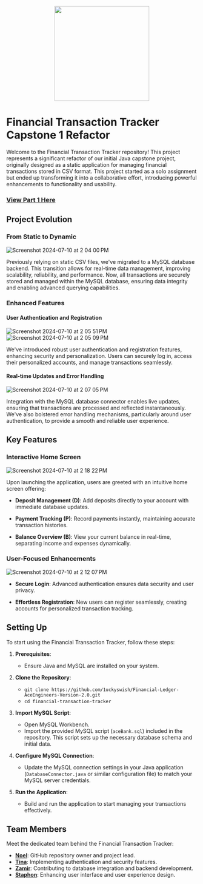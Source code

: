 <p align="center">
  <img src="https://www.pngall.com/wp-content/uploads/8/Coins-Piggy-Bank-PNG-Image.png" height="250">
</p>


# Financial Transaction Tracker Capstone 1 Refactor

Welcome to the Financial Transaction Tracker repository! This project represents a significant refactor of our initial Java capstone project, originally designed as a static application for managing financial transactions stored in CSV format. This project started as a solo assignment but ended up transforming it into a collaborative effort, introducing powerful enhancements to functionality and usability.
### [View Part 1 Here](https://github.com/1uckyswish/financial-ledger)
## Project Evolution

### From Static to Dynamic

![Screenshot 2024-07-10 at 2 04 00 PM](https://github.com/1uckyswish/Financial-Ledger-AceEngineers-Version-2.0/assets/107441301/9d98ff81-cb45-45d1-bb6b-8c33794a066e)

Previously relying on static CSV files, we've migrated to a MySQL database backend. This transition allows for real-time data management, improving scalability, reliability, and performance. Now, all transactions are securely stored and managed within the MySQL database, ensuring data integrity and enabling advanced querying capabilities.

### Enhanced Features

#### User Authentication and Registration

![Screenshot 2024-07-10 at 2 05 51 PM](https://github.com/1uckyswish/Financial-Ledger-AceEngineers-Version-2.0/assets/107441301/938612a5-bb72-4cc6-b7ea-013a615024e9)
![Screenshot 2024-07-10 at 2 05 09 PM](https://github.com/1uckyswish/Financial-Ledger-AceEngineers-Version-2.0/assets/107441301/26376c8a-9519-4e15-b5e6-1d018b3cf369)

We've introduced robust user authentication and registration features, enhancing security and personalization. Users can securely log in, access their personalized accounts, and manage transactions seamlessly.

#### Real-time Updates and Error Handling

![Screenshot 2024-07-10 at 2 07 05 PM](https://github.com/1uckyswish/Financial-Ledger-AceEngineers-Version-2.0/assets/107441301/d45e11cc-a864-443f-9fc7-6d3adb37b7be)

Integration with the MySQL database connector enables live updates, ensuring that transactions are processed and reflected instantaneously. We've also bolstered error handling mechanisms, particularly around user authentication, to provide a smooth and reliable user experience.

## Key Features

### Interactive Home Screen

![Screenshot 2024-07-10 at 2 18 22 PM](https://github.com/1uckyswish/Financial-Ledger-AceEngineers-Version-2.0/assets/107441301/46f33549-7c6d-4201-b730-8a0ee35b46a2)

Upon launching the application, users are greeted with an intuitive home screen offering:

- **Deposit Management (D)**: Add deposits directly to your account with immediate database updates.
  
- **Payment Tracking (P)**: Record payments instantly, maintaining accurate transaction histories.
  
- **Balance Overview (B)**: View your current balance in real-time, separating income and expenses dynamically.

### User-Focused Enhancements

![Screenshot 2024-07-10 at 2 12 07 PM](https://github.com/1uckyswish/Financial-Ledger-AceEngineers-Version-2.0/assets/107441301/2b79f301-f56a-412a-9a99-af4437074df2)

- **Secure Login**: Advanced authentication ensures data security and user privacy.
  
- **Effortless Registration**: New users can register seamlessly, creating accounts for personalized transaction tracking.

## Setting Up

To start using the Financial Transaction Tracker, follow these steps:

1. **Prerequisites**:
   - Ensure Java and MySQL are installed on your system.

2. **Clone the Repository**:
   - `git clone https://github.com/1uckyswish/Financial-Ledger-AceEngineers-Version-2.0.git`
   - `cd financial-transaction-tracker`
   
3. **Import MySQL Script**:
   - Open MySQL Workbench.
   - Import the provided MySQL script (`aceBank.sql`) included in the repository. This script sets up the necessary database schema and initial data.

4. **Configure MySQL Connection**:
   - Update the MySQL connection settings in your Java application (`DatabaseConnector.java` or similar configuration file) to match your MySQL server credentials.

5. **Run the Application**:
   - Build and run the application to start managing your transactions effectively.

## Team Members

Meet the dedicated team behind the Financial Transaction Tracker:

- **[Noel](https://github.com/1uckyswish)**: GitHub repository owner and project lead.
- **[Tina](https://github.com/twentyfive21)**: Implementing authentication and security features.
- **[Zamir](https://github.com/ZPollar0)**: Contributing to database integration and backend development.
- **[Staphon](https://github.com/StaphonP)**: Enhancing user interface and user experience design.

